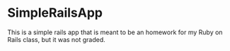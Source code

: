 # SimpleRailsApp
This is a simple rails app that is meant to be an homework for my Ruby on Rails class, but it was not graded.
